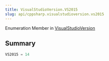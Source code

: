 ```yaml
---
title: VisualStudioVersion.VS2015
slug: api/cppsharp.visualstudioversion.vs2015
---
```

Enumeration Member in [VisualStudioVersion](/api/cppsharp/visualstudioversion)

## Summary



```csharp
VS2015 = 14
```

